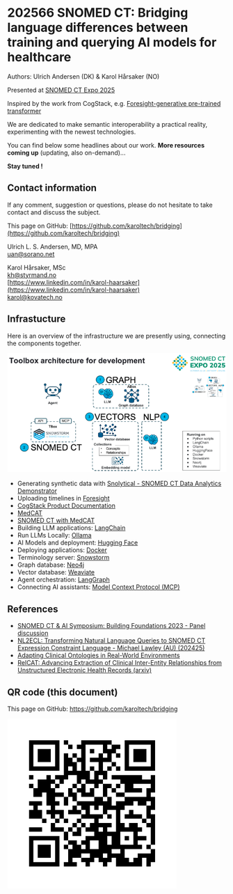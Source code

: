 # 202566 SNOMED CT: Bridging language differences between training and querying AI models for healthcare
Authors: Ulrich Andersen (DK) & Karol Hårsaker (NO) 

Presented at [SNOMED CT Expo 2025](https://www.snomed.org/snomedct-expo)  

Inspired by the work from CogStack, e.g. [Foresight-generative pre-trained transformer](https://youtu.be/O3LU2ZX0ziM?si=ldROGokUhMiF_vjk)  

We are dedicated to make semantic interoperability a practical reality, experimenting with the newest technologies.  
  
You can find below some headlines about our work. **More resources coming up** (updating, also on-demand)...  

**Stay tuned !**  

## Contact information
If any comment, suggestion or questions, please do not hesitate to take contact and discuss the subject.  

This page on GitHub: [https://github.com/karoltech/bridging](https://github.com/karoltech/bridging)  

Ulrich L. S. Andersen, MD, MPA  
[uan@sorano.net](mailto:uan@sorano.net)  

Karol Hårsaker, MSc  
[kh@styrmand.no](mailto:kh@styrmand.no)   
[https://www.linkedin.com/in/karol-haarsaker](https://www.linkedin.com/in/karol-haarsaker)  
[karol@kovatech.no](mailto:karol@kovatech.no)  


## Infrastucture 
Here is an overview of the infrastructure we are presently using, connecting the components together.  

![Toolbox](img/toolbox.png)  


- Generating synthetic data with [Snolytical - SNOMED CT Data Analytics Demonstrator](https://github.com/IHTSDO/health-data-analytics)  
- Uploading timelines in [Foresight](https://foresight.sites.er.kcl.ac.uk/)  
- [CogStack Product Documentation](https://cogstack.atlassian.net/wiki/spaces/COGDOC/pages/2406875137/CogStack+Product+Documentation)  
- [MedCAT](https://github.com/CogStack/MedCAT)  
- [SNOMED CT with MedCAT](https://htmlpreview.github.io/?https://github.com/CogStack/MedCATtutorials/blob/main/notebooks/specialised/Preprocessing_SNOMED_CT.html)  
- Building LLM applications: [LangChain](https://docs.langchain.com/oss/python/langchain/overview)  
- Run LLMs Locally: [Ollama](https://ollama.com/)  
- AI Models and deployment: [Hugging Face](https://huggingface.co/)  
- Deploying applications: [Docker](https://docs.docker.com/)  
- Terminology server: [Snowstorm]()  
- Graph database: [Neo4j](https://neo4j.com/docs/getting-started/data-modeling/tutorial-data-modeling/)  
- Vector database: [Weaviate](https://docs.weaviate.io/weaviate)  
- Agent orchestration: [LangGraph](https://langchain-ai.github.io/langgraph/guides/)  
- Connecting AI assistants: [Model Context Protocol (MCP)](https://www.anthropic.com/news/model-context-protocol)  

## References

- [SNOMED CT & AI Symposium: Building Foundations 2023 - Panel discussion](https://youtu.be/tYY5qBDP2o8?list=PLyEMmgWz-ul0drEs48nHaklNq2U8ZqtLP&t=2771)  
- [NL2ECL: Transforming Natural Language Queries to SNOMED CT Expression Constraint Language - Michael Lawley (AU) (202425)](https://www.youtube.com/watch?v=UXgow0VYSp8)  
- [Adapting Clinical Ontologies in Real-World Environments](https://pubmed.ncbi.nlm.nih.gov/20390048/)  
- [RelCAT: Advancing Extraction of Clinical Inter-Entity Relationships from Unstructured Electronic Health Records (arxiv)](https://arxiv.org/abs/2501.16077)  


## QR code (this document)

This page on GitHub: https://github.com/karoltech/bridging  
  
![Bridging QR](img/qr_bridging.png)  